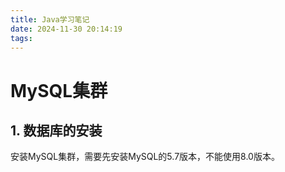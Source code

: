 ```yaml
---
title: Java学习笔记
date: 2024-11-30 20:14:19
tags:
---
```


# MySQL集群

## 1. 数据库的安装

安装MySQL集群，需要先安装MySQL的5.7版本，不能使用8.0版本。
